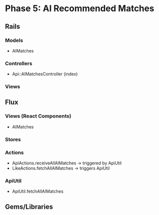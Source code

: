 # Phase 5: AI Recommended Matches

## Rails
### Models
* AIMatches

### Controllers
* Api::AIMatchesController (index)

### Views

## Flux
### Views (React Components)
* AIMatches

### Stores

### Actions
* ApiActions.receiveAllAIMatches -> triggered by ApiUtil
* LikeActions.fetchAllAIMatches -> triggers ApiUtil

### ApiUtil
* ApiUtil.fetchAllAIMatches

## Gems/Libraries
